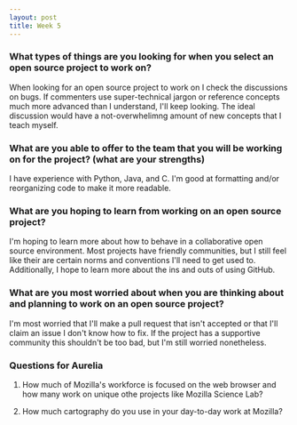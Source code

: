 ```yaml
---
layout: post
title: Week 5
---
```


### What types of things are you looking for when you select an open source  project to work on?
When looking for an open source project to work on I check the discussions on bugs. If commenters use super-technical jargon or reference concepts much more advanced than I understand, I'll keep looking. The ideal discussion would have a not-overwhelimng amount of new concepts that I teach myself. 

### What are you able to offer to the team that you will be working on for the project? (what are your strengths)
I have experience with Python, Java, and C. I'm good at formatting and/or reorganizing code to make it more readable. 


### What are you hoping to learn from working on an open source project?
I'm hoping to learn more about how to behave in a collaborative open source environment. Most projects have friendly communities, but I still feel like their are certain norms and conventions I'll need to get used to. Additionally, I hope to learn more about the ins and outs of using GitHub.

### What are you most worried about when you are thinking about and planning  to work on an open source project? 
I'm most worried that I'll make a pull request that isn't accepted or that I'll claim an issue I don't know how to fix. If the project has a supportive community this shouldn't be too bad, but I'm still worried nonetheless. 


### Questions for Aurelia 
1. How much of Mozilla's workforce is focused on the web browser and how many work on unique othe projects like Mozilla Science Lab?

2. How much cartography do you use in your day-to-day work at Mozilla?
